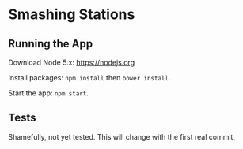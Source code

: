 # Smashing Stations

## Running the App
Download Node 5.x: https://nodejs.org

Install packages: `npm install` then `bower install`.

Start the app: `npm start`.

## Tests
Shamefully, not yet tested. This will change with the first real commit.

